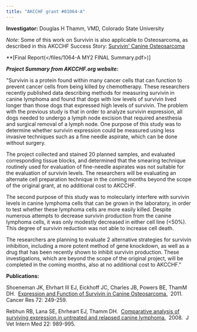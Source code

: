 ```yaml
---
title: "AKCCHF grant #01064-A"
---
```

**Investigator:** Douglas H Thamm, VMD, Colorado State University

*Note:* Some of this work on Survivin is also applicable to
Osteosarcoma, as described in this AKCCHF Success Story: [Survivin' Canine Osteosarcoma](http://www.akcchf.org/research/impact-stories/survivin-canine-osteosarcoma.html)

**[Final Report(</files/1064-A MY2 FINAL Summary.pdf>)]

***Project Summary from AKCCHF.org website:***

"Survivin is a protein found within many cancer cells that can function
to prevent cancer cells from being killed by chemotherapy. These
researchers recently published data describing methods for measuring
survivin in canine lymphoma and found that dogs with low levels of
survivin lived longer than those dogs that expressed high levels of
survivin. The problem with the previous study is that in order to
analyze survivin expression, all dogs needed to undergo a lymph node
excision that required anesthesia and surgical removal of a lymph node.
One purpose of this study was to determine whether survivin expression
could be measured using less invasive techniques such as a fine needle
aspirate, which can be done without surgery.

The project collected and stained 20 planned samples, and evaluated
corresponding tissue blocks, and determined that the smearing technique
routinely used for evaluation of fine-needle aspirates was not suitable
for the evaluation of survivin levels. The researchers will be
evaluating an alternate cell preparation technique in the coming months
beyond the scope of the original grant, at no additional cost to AKCCHF.

The second purpose of this study was to molecularly interfere with
survivin levels in canine lymphoma cells that can be grown in the
laboratory, in order to test whether these lymphoma cells are more
easily killed. Despite numerous attempts to decrease survivin production
from the canine lymphoma cells, it was only modestly decreased in either
cell line (<50%). This degree of survivin reduction was not able to
increase cell death.

The researchers are planning to evaluate 2 alternative strategies for
survivin inhibition, including a more potent method of gene knockdown,
as well as a drug that has been recently shown to inhibit survivin
production. These investigations, which are beyond the scope of the
original project, will be completed in the coming months, also at no
additional cost to AKCCHF."

**Publications:**

Shoeneman JK, Ehrhart III EJ, Eickhoff JC, Charles JB, Powers BE, ThamM
DH.  [Expression and Function of Survivin in Canine
Osteosarcoma.](http://cancerres.aacrjournals.org/content/72/1/249.long) 
2011.  Cancer Res 72: 249-259.

Rebhun RB, Lana SE, Ehrheart EJ, Thamm DH.  [Comparative analysis of
surviving expression in untreated and relapsed canine
lymphoma.](http://www.ncbi.nlm.nih.gov/pubmed/18647159)  2008.  J Vet
Intern Med 22: 989-995.